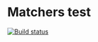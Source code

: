 # Matchers test
[![Build status](https://ci.appveyor.com/api/projects/status/e8qll5vwvtprkadh?svg=true)](https://ci.appveyor.com/project/Maxkrd/matchers)